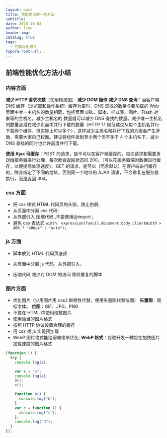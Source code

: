 ```yaml
---
layout: post
title: 性能优化的一些方法
subtitle:
date: 2020-10-03
author: liou
header-img:
catalog: true
tags:
  - 性能优化相关
typora-root-url: ..
---
```


## 前端性能优化方法小结

### 内容方面

**减少 HTTP 请求次数**（使用精灵图） **减少 DOM 操作** **减少 DNS 查询**：当客户端 DNS 缓存（浏览器和操作系统）缓存为空时，DNS 查找的数量与要加载的 Web 页面中唯一主机名的数量相同，包括页面 URL、脚本、样式表、图片、Flash 对象等的主机名。减少主机名的 数量就可以减少 DNS 查找的数量。减少唯一主机名的数量会潜在减少页面中并行下载的数量（HTTP 1.1 规范建议从每个主机名并行下载两个组件，但实际上可以多个），这样减少主机名和并行下载的方案会产生矛盾，需要大家自己权衡。建议将组件放到至少两个但不多于 4 个主机名下，减少 DNS 查找的同时也允许高度并行下载。

**使用 Ajax 可缓存**：POST 的请求，是不可以在客户端缓存的，每次请求都需要发送给服务器进行处理，每次都会返回状态码 200。（可以在服务器端对数据进行缓存，以便提高处理速度）。GET 的请求，是可以（而且默认）在客户端进行缓存的，除非指定了不同的地址，否则同一个地址的 AJAX 请求，不会重复在服务器执行，而是返回 304。

### css 方面

- 把 css 样式 HTML 代码页的头部，防止白屏;
- 从页面中分离 css 代码;
- 从外部引入 压缩代码 ,不要使用@import ;
- 避免 css 表达式 `width: expression(func(),document.body.clientWidth > 400 ? "400px" : "auto");`

### js 方面

- 脚本放到 HTML 代码页底部

- 从页面中分离 js 代码，从外部引入。

- 压缩代码 减少对 DOM 的访问 移除重复的脚本

### 图片方面

- 优化图片（少用图片用 css3 新特性代替，使用矢量图代替位图） **矢量图**：图标字体。 **位图**：GIF、JPG、PNG
- 不要在 HTML 中使用缩放图片
- 使用恰当的图片格式
- 按照 HTTP 协议设置合理的缓存
- 用 css 或 js 实现预加载
- WebP 图片格式能给前端带来优化; **WebP 格式**：谷歌开发一种旨在加快图片加载速度的图片格式

```javascript
(function () {
  try {
    console.log(a);

    var a = "a";
    console.log(a);
    b();
    c();

    function b() {
      console.log("b");
    }
    var c = function () {
      console.log("c");
    };
    console.log("d");
  }
});
```
